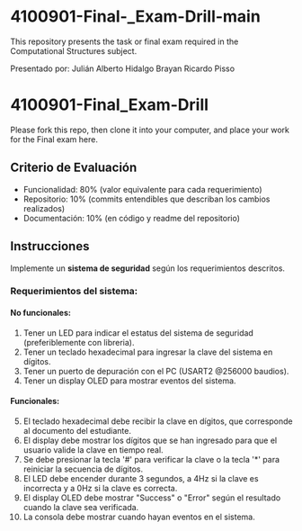 # 4100901-Final-_Exam-Drill-main
This repository presents the task or final exam required in the Computational Structures subject.

Presentado por:
Julián Alberto Hidalgo
Brayan Ricardo Pisso


# 4100901-Final_Exam-Drill
Please fork this repo, then clone it into your computer, and place your work for the Final exam here.

## Criterio de Evaluación 

* Funcionalidad: 80% (valor equivalente para cada requerimiento)
* Repositorio: 10% (commits entendibles que describan los cambios realizados)
* Documentación: 10% (en código y readme del repositorio)


## Instrucciones

Implemente un **sistema de seguridad** según los requerimientos descritos.

### Requerimientos del sistema:

#### No funcionales:
1. Tener un LED para indicar el estatus del sistema de seguridad (preferiblemente con libreria).
2. Tener un teclado hexadecimal para ingresar la clave del sistema en dígitos.
3. Tener un puerto de depuración con el PC (USART2 @256000 baudios).
4. Tener un display OLED para mostrar eventos del sistema.

#### Funcionales:
5. El teclado hexadecimal debe recibir la clave en dígitos, que corresponde al documento del estudiante.
6. El display debe mostrar los dígitos que se han ingresado para que el usuario valide la clave en tiempo real.
7. Se debe presionar la tecla '#' para verificar la clave o la tecla '*' para reiniciar la secuencia de dígitos.
8. El LED debe encender durante 3 segundos, a 4Hz si la clave es incorrecta y a 0Hz si la clave es correcta.
9. El display OLED debe mostrar "Success" o "Error" según el resultado cuando la clave sea verificada.
10. La consola debe mostrar cuando hayan eventos en el sistema.